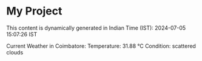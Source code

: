 # My Project

This content is dynamically generated in Indian Time (IST): 2024-07-05 15:07:26 IST


Current Weather in Coimbatore:
Temperature: 31.88 °C
Condition: scattered clouds
